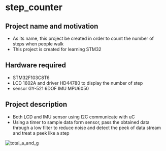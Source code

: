 # step_counter
## Project name and motivation
- As its name, this project be created in order to count the number of steps when people walk 
- This project is created for learning STM32
## Hardware required
- STM32F103C8T6
- LCD 1602A and driver HD44780 to display the number of step
- sensor GY-521 6DOF IMU MPU6050
## Project description
- Both LCD and IMU sensor using I2C communicate with uC
- Using a timer to sample data form sensor, pass the obtained data through a low filter to reduce noise and detect the peek of data stream
 and treat a peek like a step

![total_a_and_g](https://github.com/Truongdhvnu/stepCounter/assets/122275694/8c71e22d-74c3-46b4-b9b8-76ecf0ed0442)
